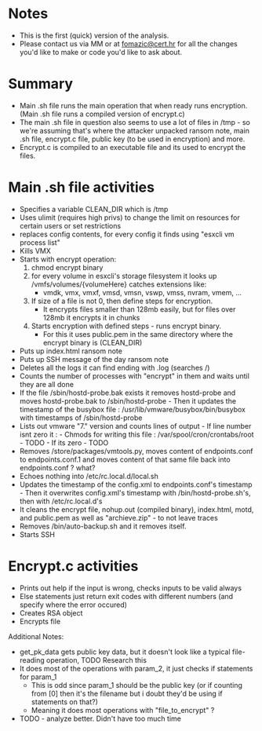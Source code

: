 # Notes 

- This is the first (quick) version of the analysis.  
- Please contact us via MM or at fomazic@cert.hr for all the changes you'd like to make or code you'd like to ask about.

# Summary 

- Main .sh file runs the main operation that when ready runs encryption. (Main .sh file runs a compiled version of encrypt.c)
- The main .sh file in question also seems to use a lot of files in /tmp - so we're assuming that's where the attacker unpacked ransom note, main .sh file, 
encrypt.c file, public key (to be used in encryption) and more.
- Encrypt.c is compiled to an executable file and its used to encrypt the files.

# Main .sh file activities

- Specifies a variable CLEAN_DIR which is /tmp
- Uses ulimit (requires high privs) to change the limit on resources for certain users or set restrictions
- replaces config contents, for every config it finds using "esxcli vm process list"
- Kills VMX  
- Starts with encrypt operation:
	1) chmod encrypt binary
	2) for every volume in esxcli's storage filesystem it looks up /vmfs/volumes/{volumeHere} 
	catches extensions like:
		- vmdk, vmx, vmxf, vmsd, vmsn, vswp, vmss, nvram, vmem, ...
	3) If size of a file is not 0, then define steps for encryption. 
		- It encrypts files smaller than 128mb easily, but for files over 128mb it encrypts it in chunks
	4) Starts encryption with defined steps - runs encrypt binary.
		- For this it uses public.pem in the same directory where the encrypt binary is (CLEAN_DIR)
- Puts up index.html ransom note 
- Puts up SSH message of the day ransom note
- Deletes all the logs it can find ending with .log (searches /) 
- Counts the number of processes with "encrypt" in them and waits until they are all done
- If the file /sbin/hostd-probe.bak exists it removes hostd-probe and moves hostd-probe.bak to /sbin/hostd-probe
		- Then it updates the timestamp of the busybox file : /usr/lib/vmware/busybox/bin/busybox  with timestamps of /sbin/hostd-probe
- Lists out vmware "7." version and counts lines of output
		- If line number isnt zero it :
			- Chmods for writing this file : /var/spool/cron/crontabs/root  
			- TODO
		- If its zero 
			- TODO 
- Removes /store/packages/vmtools.py, moves content of endpoints.conf to endpoints.conf.1 and moves content of that same file back into endpoints.conf ? what?
- Echoes nothing into /etc/rc.local.d/local.sh 
- Updates the timestamp of the config.xml to endpoints.conf's timestamp
			- Then it overwrites config.xml's timestamp with /bin/hostd-probe.sh's, then with /etc/rc.local.d's 
- It cleans the encrypt file, nohup.out (compiled binary), index.html, motd, and public.pem as well as "archieve.zip"
		- to not leave traces
- Removes /bin/auto-backup.sh and it removes itself.
- Starts SSH

# Encrypt.c activities

- Prints out help if the input is wrong, checks inputs to be valid always
- Else statements just return exit codes with different numbers (and specify where the error occured)
- Creates RSA object
- Encrypts file

Additional Notes:
- get_pk_data gets public key data, but it doesn't look like a typical file-reading operation, TODO Research this
- It does most of the operations with param_2, it just checks if statements for param_1
	- This is odd since param_1 should be the public key (or if counting from [0] then it's the filename but i doubt they'd be using if statements on that?)
	- Meaning it does most operations with "file_to_encrypt" ? 
- TODO - analyze better. Didn't have too much time








